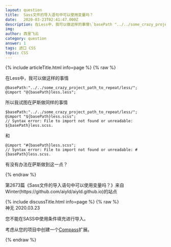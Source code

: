 ```yaml
---
layout: question
title:  Sass文件的导入语句中可以使用变量吗？
date:   2020-03-23T02:41:47.000Z
description: 在Less中，我可以做这样的事情\`basePath "../../some_crazy_project_path_to_repeat/less/";...
img: 
author: 西里飞云
category: question
answer: 1
tags: 进口 CSS
topic: CSS
---
```

<div class="article-root">
  <div class="article">
    {% include articleTitle.html info=page %}
    {% raw %}
    <div class="article-content"><p><font style="vertical-align: inherit;"><font style="vertical-align: inherit;">在Less中，我可以做这样的事情</font></font></p>

<pre><code>@basePath:"../../some_crazy_project_path_to_repeat/less/";<font></font>
@import "@{basePath}less.less";<font></font>
</code></pre>

<p><font style="vertical-align: inherit;"><font style="vertical-align: inherit;">所以我试图在萨斯做同样的事情</font></font></p>

<pre><code>$basePath:"../../some_crazy_project_path_to_repeat/less/";<font></font>
@import "${basePath}less.scss";<font></font>
// Syntax error: File to import not found or unreadable: ${basePath}less.scss.<font></font>
</code></pre>

<p><font style="vertical-align: inherit;"><font style="vertical-align: inherit;">和</font></font></p>

<pre><code>@import "#{basePath}less.scss";<font></font>
// Syntax error: File to import not found or unreadable: #{basePath}less.scss.<font></font>
</code></pre>

<p><font style="vertical-align: inherit;"><font style="vertical-align: inherit;">有没有办法在萨斯做到这一点？</font></font></p></div>
    {% endraw %}
  </div>
  <p class="winter_mark">第2673篇《Sass文件的导入语句中可以使用变量吗？》来自Winter(https://github.com/aiyld/aiyld.github.io)的站点</p>
  <div class="discuss-wrapper">
    {% include discussTitle.html info=page %}
    {% raw %}
    <div class="discuss-item">
        <div class="discuss-parent">
          <div class="discuss-meta">
            <span class="discuss-user">神无</span>
            <span class="discuss-time">2020.03.23</span>
          </div>
          <div class="discuss-comment"><p><font style="vertical-align: inherit;"><font style="vertical-align: inherit;">您不能在SASS中使用条件填充进行导入。</font></font></p>

<p><font style="vertical-align: inherit;"><font style="vertical-align: inherit;">考虑</font><font style="vertical-align: inherit;">从您的项目中</font><font style="vertical-align: inherit;">创建一个</font></font><a href="https://github.com/Snugug/training-glossary/wiki/Compass"><font style="vertical-align: inherit;"><font style="vertical-align: inherit;">Compass</font></font></a><font style="vertical-align: inherit;"><font style="vertical-align: inherit;">扩展。</font></font></p></div>
        </div></div>
    {% endraw %}
  </div>
<div>
